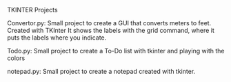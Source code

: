 TKINTER Projects

Convertor.py: Small project to create a GUI that converts meters to feet. Created with TKInter
It shows the labels with the grid command, where it puts the labels where you indicate.

Todo.py: Small project to create a To-Do list with tkinter and playing with the colors

notepad.py: Small project to create a notepad created with tkinter.
